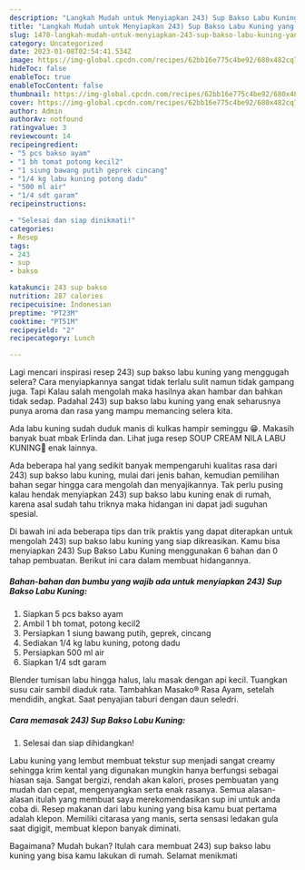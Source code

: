 ```yaml
---
description: "Langkah Mudah untuk Menyiapkan 243) Sup Bakso Labu Kuning yang Bisa Manjain Lidah"
title: "Langkah Mudah untuk Menyiapkan 243) Sup Bakso Labu Kuning yang Bisa Manjain Lidah"
slug: 1478-langkah-mudah-untuk-menyiapkan-243-sup-bakso-labu-kuning-yang-bisa-manjain-lidah
category: Uncategorized
date: 2023-01-08T02:54:41.534Z
image: https://img-global.cpcdn.com/recipes/62bb16e775c4be92/680x482cq70/243-sup-bakso-labu-kuning-foto-resep-utama.jpg
hideToc: false
enableToc: true
enableTocContent: false
thumbnail: https://img-global.cpcdn.com/recipes/62bb16e775c4be92/680x482cq70/243-sup-bakso-labu-kuning-foto-resep-utama.jpg
cover: https://img-global.cpcdn.com/recipes/62bb16e775c4be92/680x482cq70/243-sup-bakso-labu-kuning-foto-resep-utama.jpg
author: Admin
authorAv: notfound
ratingvalue: 3
reviewcount: 14
recipeingredient:
- "5 pcs bakso ayam"
- "1 bh tomat potong kecil2"
- "1 siung bawang putih geprek cincang"
- "1/4 kg labu kuning potong dadu"
- "500 ml air"
- "1/4 sdt garam"
recipeinstructions:

- "Selesai dan siap dinikmati!"
categories:
- Resep
tags:
- 243
- sup
- bakso

katakunci: 243 sup bakso 
nutrition: 287 calories
recipecuisine: Indonesian
preptime: "PT23M"
cooktime: "PT51M"
recipeyield: "2"
recipecategory: Lunch

---
```



Lagi mencari inspirasi resep 243) sup bakso labu kuning yang menggugah selera? Cara menyiapkannya sangat tidak terlalu sulit namun tidak gampang juga. Tapi Kalau salah mengolah maka hasilnya akan hambar dan bahkan tidak sedap. Padahal 243) sup bakso labu kuning yang enak seharusnya punya aroma dan rasa yang mampu memancing selera kita.


Ada labu kuning sudah duduk manis di kulkas hampir seminggu 😁. Makasih banyak buat mbak Erlinda dan. Lihat juga resep SOUP CREAM NILA LABU KUNING💝 enak lainnya.

Ada beberapa hal yang sedikit banyak mempengaruhi kualitas rasa dari 243) sup bakso labu kuning, mulai dari jenis bahan, kemudian pemilihan bahan segar hingga cara mengolah dan menyajikannya. Tak perlu pusing kalau hendak menyiapkan 243) sup bakso labu kuning enak di rumah, karena asal sudah tahu triknya maka hidangan ini dapat jadi suguhan spesial.


Di bawah ini ada beberapa tips dan trik praktis yang dapat diterapkan untuk mengolah 243) sup bakso labu kuning yang siap dikreasikan. Kamu bisa menyiapkan 243) Sup Bakso Labu Kuning menggunakan 6 bahan dan 0 tahap pembuatan. Berikut ini cara dalam membuat hidangannya.

<!--inarticleads1-->

##### Bahan-bahan dan bumbu yang wajib ada untuk menyiapkan 243) Sup Bakso Labu Kuning:

1. Siapkan 5 pcs bakso ayam
1. Ambil 1 bh tomat, potong kecil2
1. Persiapkan 1 siung bawang putih, geprek, cincang
1. Sediakan 1/4 kg labu kuning, potong dadu
1. Persiapkan 500 ml air
1. Siapkan 1/4 sdt garam


Blender tumisan labu hingga halus, lalu masak dengan api kecil. Tuangkan susu cair sambil diaduk rata. Tambahkan Masako® Rasa Ayam, setelah mendidih, angkat. Saat penyajian taburi dengan daun seledri. 

<!--inarticleads2-->

##### Cara memasak 243) Sup Bakso Labu Kuning:


1. Selesai dan siap dihidangkan!

Labu kuning yang lembut membuat tekstur sup menjadi sangat creamy sehingga krim kental yang digunakan mungkin hanya berfungsi sebagai hiasan saja. Sangat bergizi, rendah akan kalori, proses pembuatan yang mudah dan cepat, mengenyangkan serta enak rasanya. Semua alasan-alasan itulah yang membuat saya merekomendasikan sup ini untuk anda coba di. Resep makanan dari labu kuning yang bisa kamu buat pertama adalah klepon. Memiliki citarasa yang manis, serta sensasi ledakan gula saat digigit, membuat klepon banyak diminati. 

Bagaimana? Mudah bukan? Itulah cara membuat 243) sup bakso labu kuning yang bisa kamu lakukan di rumah. Selamat menikmati
